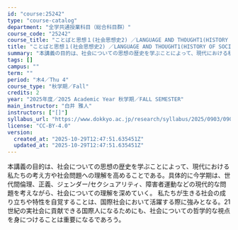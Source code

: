 ```yaml
---
id: "course:25242"
type: "course-catalog"
department: "全学共通授業科目（総合科目群）"
course_code: "25242"
course_title: "ことばと思想１(社会思想史2) ／LANGUAGE AND THOUGHT1(HISTORY OF SOCIAL THOUGHT 2)"
title: "ことばと思想１(社会思想史2) ／LANGUAGE AND THOUGHT1(HISTORY OF SOCIAL THOUGHT 2)"
summary: "本講義の目的は、社会についての思想の歴史を学ぶことによって、現代における私たちの考え方や社会問題への理解を高めることである。具体的に今学期は、世代間倫理、正義、ジェンダー/セクシュアリティ、障害者運動などの現代的な問題を考えながら、社会につ…"
tags: []
campus: ""
term: ""
period: "木4／Thu 4"
course_type: "秋学期／Fall"
credits: 2
year: "2025年度／2025 Academic Year 秋学期／FALL SEMESTER"
main_instructor: "白井 雅人"
instructors: ["[]"]
syllabus_url: "https://www.dokkyo.ac.jp/research/syllabus/2025/0903/0903_25242_ja_JP.html"
license: "CC-BY-4.0"
version:
  created_at: "2025-10-29T12:47:51.635451Z"
  updated_at: "2025-10-29T12:47:51.635451Z"
---
```

本講義の目的は、社会についての思想の歴史を学ぶことによって、現代における私たちの考え方や社会問題への理解を高めることである。具体的に今学期は、世代間倫理、正義、ジェンダー/セクシュアリティ、障害者運動などの現代的な問題を考えながら、社会についての理解を深めていく。 私たちが生きる社会の成り立ちや特性を自覚することは、国際社会において活躍する際に強みとなる。21世紀の実社会に貢献できる国際人になるためにも、社会についての哲学的な視点を身につけることは重要になるであろう。
